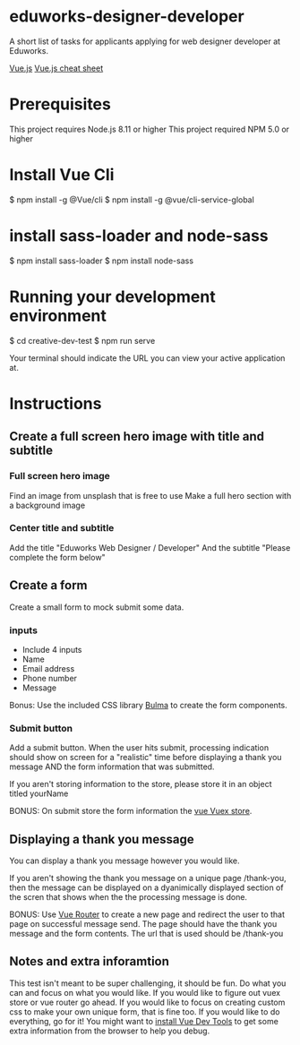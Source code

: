 # eduworks-designer-developer
A short list of tasks for applicants applying for web designer developer at Eduworks.

[Vue.js](https://vuejs.org/)
[Vue.js cheat sheet](https://www.vuemastery.com/pdf/Vue-Essentials-Cheat-Sheet.pdf)

# Prerequisites
This project requires Node.js 8.11 or higher
This project required NPM 5.0 or higher

# Install Vue Cli

$ npm install -g @Vue/cli
$ npm install -g @vue/cli-service-global

# install sass-loader and node-sass

$ npm install sass-loader
$ npm install node-sass


# Running your development environment
$ cd creative-dev-test
$ npm run serve

Your terminal should indicate the URL you can view your active application at. 


# Instructions 

## Create a full screen hero image with title and subtitle

### Full screen hero image
Find an image from unsplash that is free to use
Make a full hero section with a background image 

### Center title and subtitle 
Add the title "Eduworks Web Designer / Developer"
And the subtitle "Please complete the form below" 

## Create a form 
Create a small form to mock submit some data.

### inputs
- Include 4 inputs 
- Name 
- Email address
- Phone number
- Message

Bonus:
Use the included CSS library [Bulma](https://bulma.io/) to create the form components. 

### Submit button
Add a submit button.  When the user hits submit, processing indication should show on screen for a "realistic" time before displaying a thank you message AND the form information that was submitted. 

If you aren't storing information to the store, please store it in an object titled yourName

BONUS:
On submit store the form information the [vue Vuex store](https://vuex.vuejs.org/).

## Displaying a thank you message
You can display a thank you message however you would like. 

If you aren't showing the thank you message on a unique page /thank-you, then the message can be displayed on a dyanimically displayed section of the scren that shows when the the processing message is done. 

BONUS:
Use [Vue Router](https://router.vuejs.org/) to create a new page and redirect the user to that page on successful message send.  The page should have the thank you message and the form contents. The url that is used should be /thank-you

## Notes and extra inforamtion
This test isn't meant to be super challenging, it should be fun.  Do what you can and focus on what you would like.  If you would like to figure out vuex store or vue router go ahead.  If you would like to focus on creating custom css to make your own unique form, that is fine too.  If you would like to do everything, go for it! You might want to [install Vue Dev Tools](https://chrome.google.com/webstore/detail/vuejs-devtools/nhdogjmejiglipccpnnnanhbledajbpd?hl=en) to get some extra information from the browser to help you debug.

